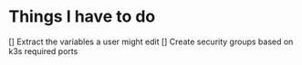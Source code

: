 # Things I have to do

[] Extract the variables a user might edit
[] Create security groups based on k3s required ports 
